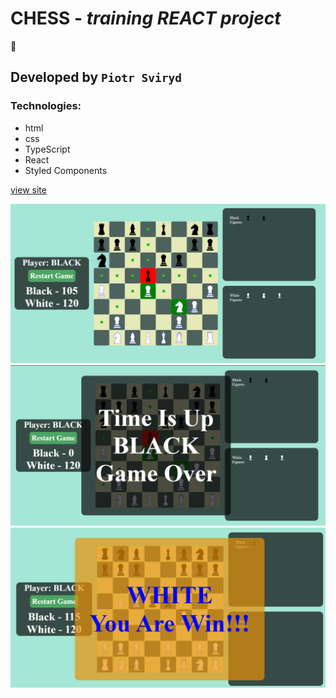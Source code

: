 # CHESS -  *training REACT project*
 
:floppy_disk:

## Developed by `Piotr Sviryd`
### Technologies:
- html
- css
- TypeScript
- React
- Styled Components

[view site](https://peterblr.github.io/chess-react/)

![image](https://github.com/Peterblr/chess-react/blob/master/src/assets/chess1.PNG)
![image](https://github.com/Peterblr/chess-react/blob/master/src/assets/chess2.PNG)
![image](https://github.com/Peterblr/chess-react/blob/master/src/assets/chess3.PNG)


